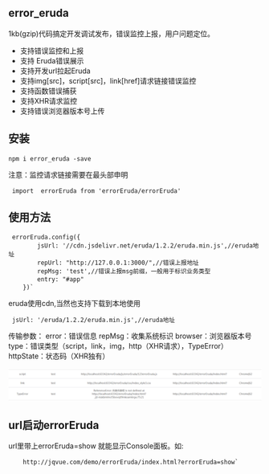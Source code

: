 ## error_eruda
1kb(gzip)代码搞定开发调试发布，错误监控上报，用户问题定位。

- 支持错误监控和上报
- 支持 Eruda错误展示
- 支持开发url拉起Eruda
- 支持img[src]，script[src]，link[href]请求链接错误监控
-  支持函数错误捕获
-  支持XHR请求监控
-  支持错误浏览器版本号上传

## 安装

    npm i error_eruda -save
注意：监控请求链接需要在最头部申明


     import  errorEruda from 'errorEruda/errorEruda'
## 使用方法

     errorEruda.config({
            jsUrl: '//cdn.jsdelivr.net/eruda/1.2.2/eruda.min.js',//eruda地址
            repUrl: "http://127.0.0.1:3000/",//错误上报地址
            repMsg: 'test',//错误上报msg前缀，一般用于标识业务类型
            entry: "#app"
        })`
eruda使用cdn,当然也支持下载到本地使用


     jsUrl: '/eruda/1.2.2/eruda.min.js',//eruda地址
传输参数：
error：错误信息
repMsg：收集系统标识
browser：浏览器版本号
type：错误类型（script，link，img，http（XHR请求），TypeError）
httpState：状态码（XHR独有）

![image](./demo.png)
## url启动errorEruda
url里带上errorEruda=show 就能显示Console面板。如:

        http://jqvue.com/demo/errorEruda/index.html?errorEruda=show`
